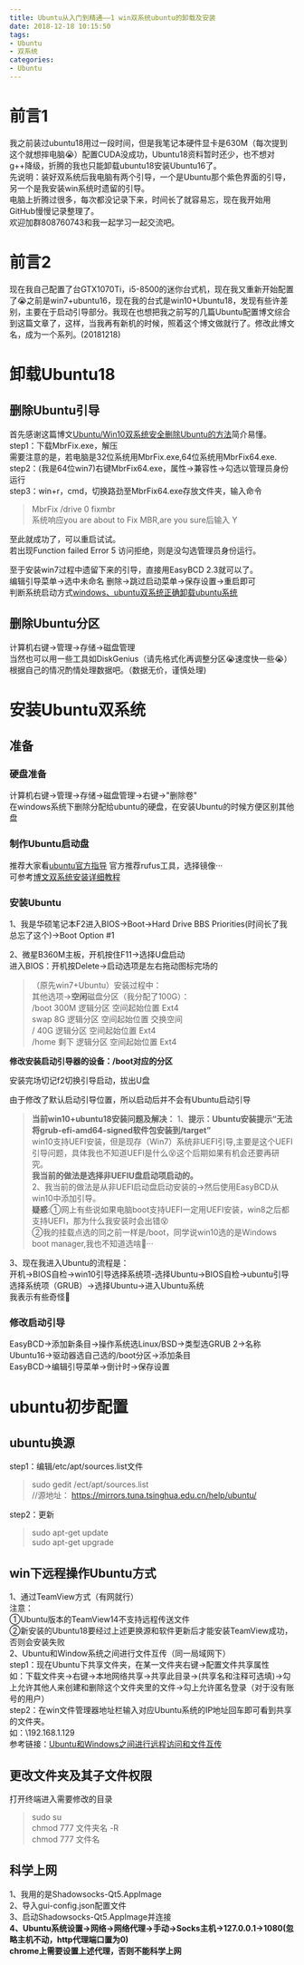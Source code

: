 ```yaml
---
title: Ubuntu从入门到精通——1 win双系统ubuntu的卸载及安装
date: 2018-12-18 10:15:50
tags:
- Ubuntu
- 双系统
categories: 
- Ubuntu
---
```

# 前言1
我之前装过ubuntu18用过一段时间，但是我笔记本硬件显卡是630M（每次提到这个就想摔电脑😭）配置CUDA没成功，Ubuntu18资料暂时还少，也不想对g++降级，折腾的我也只能卸载ubuntu18安装Ubuntu16了。  
先说明：装好双系统后我电脑有两个引导，一个是Ubuntu那个紫色界面的引导，另一个是我安装win系统时遗留的引导。  
电脑上折腾过很多，每次都没记录下来，时间长了就容易忘，现在我开始用GitHub慢慢记录整理了。  
欢迎加群808760743和我一起学习一起交流吧。
# 前言2
现在我自己配置了台GTX1070Ti，i5-8500的迷你台式机，现在我又重新开始配置了😭之前是win7+ubuntu16，现在我的台式是win10+Ubuntu18，发现有些许差别，主要在于启动引导部分。我现在也想把我之前写的几篇Ubuntu配置博文综合到这篇文章了，这样，当我再有新机的时候，照着这个博文做就行了。修改此博文名，成为一个系列。(20181218)

# 卸载Ubuntu18
## 删除Ubuntu引导
首先感谢这篇博文[Ubuntu/Win10双系统安全删除Ubuntu的方法](https://blog.csdn.net/Meditator_hkx/article/details/52626077?utm_source=blogxgwz0)简介易懂。  
step1：下载MbrFix.exe，解压  
需要注意的是，若电脑是32位系统用MbrFix.exe,64位系统用MbrFix64.exe.  
step2：(我是64位win7)右键MbrFix64.exe，属性->兼容性->勾选以管理员身份运行  
step3：win+r，cmd，切换路劲至MbrFix64.exe存放文件夹，输入命令
>MbrFix /drive 0 fixmbr  
系统响应you are about to Fix MBR,are you sure后输入  Y

至此就成功了，可以重启试试。  
若出现Function failed Error 5 访问拒绝，则是没勾选管理员身份运行。 

至于安装win7过程中遗留下来的引导，直接用EasyBCD 2.3就可以了。  
编辑引导菜单->选中未命名 删除->跳过启动菜单->保存设置->重启即可  
判断系统启动方式[windows、ubuntu双系统正确卸载ubuntu系统](http://www.cnblogs.com/xia-Autumn/p/6294055.html)
## 删除Ubuntu分区
计算机右键->管理->存储->磁盘管理  
当然也可以用一些工具如DiskGenius（请先格式化再调整分区😭速度快一些😭）  
根据自己的情况酌情处理数据吧。（数据无价，谨慎处理)   

# 安装Ubuntu双系统
## 准备
### 硬盘准备
计算机右键->管理->存储->磁盘管理->右键->"删除卷"  
在windows系统下删除分配给ubuntu的硬盘，在安装Ubuntu的时候方便区别其他盘  
### 制作Ubuntu启动盘
推荐大家看[ubuntu官方指导](https://tutorials.ubuntu.com/tutorial/tutorial-create-a-usb-stick-on-windows#1)
官方推荐rufus工具，选择镜像···  
可参考[博文双系统安装详细教程](https://blog.csdn.net/flyyufenfei/article/details/79187656)
### 安装Ubuntu
1、我是华硕笔记本F2进入BIOS->Boot->Hard Drive BBS Priorities(时间长了我总忘了这个)->Boot Option #1       

2、微星B360M主板，开机按住F11->选择U盘启动    
进入BIOS：开机按Delete->启动选项是左右拖动图标完场的   

>（原先win7+Ubuntu）安装过程中：   
其他选项->**空闲**磁盘分区（我分配了100G）：  
/boot   300M    逻辑分区    空间起始位置    Ext4  
swap    8G      逻辑分区    空间起始位置    交换空间  
/       40G     逻辑分区    空间起始位置    Ext4  
/home   剩下    逻辑分区    空间起始位置    Ext4

**修改安装启动引导器的设备：/boot对应的分区** 

安装完场切记f2切换引导启动，拔出U盘  

由于修改了默认启动引导位置，所以启动后并不会有Ubuntu启动引导  

>**当前win10+ubuntu18安装问题及解决：**   1、**提示：Ubuntu安装提示“无法将grub-efi-amd64-signed软件包安装到/target”**  
win10支持UEFI安装，但是现存（Win7）系统非UEFI引导,主要是这个UEFI引导问题，具体我也不知道UEFI是什么😵这个后期如果有机会还要再研究。  
**我当前的做法是选择非UEFIU盘启动项启动的。**  
2、我当前的做法是从非UEFI启动盘启动安装的->然后使用EasyBCD从win10中添加引导。   
**疑惑**:①网上有些说如果电脑boot支持UEFI一定用UEFI安装，win8之后都支持UEFI，那为什么我安装时会出错😵  
②我的挂载点选的同之前一样是/boot，同学说win10选的是Windows boot manager,我也不知道选啥🤔···  

3、现在我进入Ubuntu的流程是：  
开机->BIOS自检->win10引导选择系统项-选择Ubuntu->BIOS自检->ubuntu引导选择系统项（GRUB）->选择Ubuntu->进入Ubuntu系统  
我表示有些奇怪🧐    

### 修改启动引导
EasyBCD->添加新条目->操作系统选Linux/BSD->类型选GRUB 2->名称Ubuntu16->驱动器选自己选的/boot分区->添加条目  
EasyBCD->编辑引导菜单->倒计时->保存设置

# ubuntu初步配置 
## ubuntu换源  
step1：编辑/etc/apt/sources.list文件  
>sudo gedit /ect/apt/sources.list  
//源地址：  https://mirrors.tuna.tsinghua.edu.cn/help/ubuntu/  

step2：更新
>sudo apt-get update  
>sudo apt-get upgrade  
## win下远程操作Ubuntu方式  
1、通过TeamView方式（有网就行）  
注意：  
①Ubuntu版本的TeamView14不支持远程传送文件   
②新安装的Ubuntu18要经过上述更换源和软件更新后才能安装TeamView成功，否则会安装失败   
2、Ubuntu和Window系统之间进行文件互传（同一局域网下）  
step1：现在Ubuntu下共享文件夹，在某一文件夹右键->配置文件共享属性  
如：下载文件夹->右键->本地网络共享->共享此目录->(共享名和注释可选填)->勾上允许其他人来创建和删除这个文件夹里的文件->勾上允许匿名登录（对于没有账号的用户）   
step2：在win文件管理器地址栏输入对应Ubuntu系统的IP地址回车即可看到共享的文件夹。  
如：\\192.168.1.129  
参考链接：[Ubuntu和Windows之间进行远程访问和文件互传](https://zhuanlan.zhihu.com/p/39522612)   
## 更改文件夹及其子文件权限  
打开终端进入需要修改的目录
>sudo su  
>chmod 777 文件夹名 -R  
>chmod 777 文件名  
## 科学上网  
1、我用的是Shadowsocks-Qt5.AppImage   
2、导入gui-config.json配置文件  
3、启动Shadowsocks-Qt5.AppImage并连接  
**4、Ubuntu系统设置->网络->网络代理->手动->Socks主机->127.0.0.1->1080(忽略主机不动，http代理端口置为0)**  
**chrome上需要设置上述代理，否则不能科学上网**








